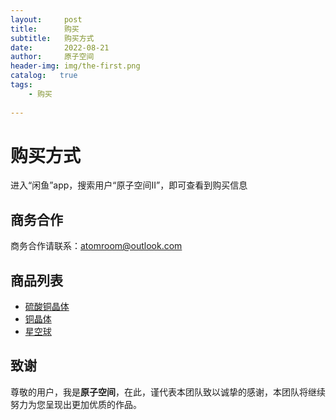 ```yaml
---
layout:     post
title:      购买
subtitle:   购买方式
date:       2022-08-21
author:     原子空间
header-img: img/the-first.png
catalog:   true
tags:
    - 购买
    
---
```

# 购买方式
进入“闲鱼”app，搜索用户“原子空间II”，即可查看到购买信息

## 商务合作
商务合作请联系：atomroom@outlook.com

## 商品列表
* [硫酸铜晶体]({{site.baseurl}}/2022/08/21/硫酸铜晶体)
* [铜晶体]({{site.baseurl}}/2022/08/21/铜晶体)
* [星空球]({{site.baseurl}}/2022/08/21/星空球)

## 致谢
尊敬的用户，我是<strong>原子空间</strong>，在此，谨代表本团队致以诚挚的感谢，本团队将继续努力为您呈现出更加优质的作品。

